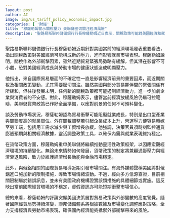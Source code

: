 ```yaml
---
layout: post
author: AI
image: img/us_tariff_policy_economic_impact.jpg
categories: [ '財經' ]
title: "穆薩勒姆警示關稅壓力 美聯儲密切關注經濟風險"
description: "聖路易斯聯邦儲備銀行行長穆薩勒姆近日表示，關稅政策可能對美國經濟和就業市場帶來新壓力，強調需密切留意國際貿易變動及虛假訊息對市場的短期衝擊，並指出美聯儲已做好調整貨幣政策的準備，以應對潛在的不確定性，支撐經濟與勞動市場穩定發展。"
---
```

聖路易斯聯邦儲備銀行行長穆薩勒姆近期針對美國當前的經濟環境發表重要看法，指出關稅政策對美國經濟可能構成新的壓力，進而影響就業市場表現。穆薩勒姆說明，關稅作為外部衝擊因素，雖然近期貿易緊張局勢略有緩解，但其潛在影響不可小覷，恐對美國經濟成長與勞動市場的健康狀態造成明顯壓力。

他指出，來自國際貿易層面的不確定性一直是影響經濟前景的重要因素，而近期關稅及相關政策變動，尤其需要密切關注。雖然美國與部分貿易夥伴間的緊張關係有所緩和，但往後發展未明，任何新的關稅政策都可能遏制經濟動力，進一步加劇企業與消費者的不安感。對此，穆薩勒姆表示，儘管當前經濟放緩風險仍屬可控範疇，美聯儲貨幣政策已作好全面準備，以應對前景的任何不可預料變化。

談及勞動市場狀況，穆薩勒姆認為貿易衝擊可能阻礙就業成長，特別是出口型產業與關聯度高的就業崗位。外在關稅調整若引起企業成本上升，營運壓力便容易轉嫁至勞工端，包括用工需求減少與工資增長放緩。他強調，決策官員須時刻監控通貨膨脹預期與相關經濟數據，靈活調整政策工具，以確保內需與就業表現維持穩定。

在貨幣政策方面，穆薩勒姆重申美聯儲將繼續推動靈活性政策框架，以因應宏觀經濟環境的持續變化。無論未來情勢如何發展，貨幣政策的制定將兼顧通膨壓力與經濟衰退風險，致力於維護經濟增長動能與金融市場穩定。

此外，與俄鋁相關的國際貿易報導近期引發市場關注。有海外媒體聲稱美國將對俄鋁進口施加新的限制措施，導致市場情緒波動。不過，經向多方信源查證，目前相關限制屬於錯誤訊息，並未有美國政府機構證實該類措施的具體細節或實施。這反映出當前國際經貿環境的不穩定，虛假資訊亦可能短期衝擊市場信心。

總的來看，穆薩勒姆的評論突顯美國決策層對貿易政策與外部變數的高度警覺。隨著國際經貿局勢持續演變，聯邦儲備體系將根據數據及市場變化調整應對策略，全力支撐經濟與勞動市場表現，確保國內經濟能夠抵禦外部衝擊帶來的風險。